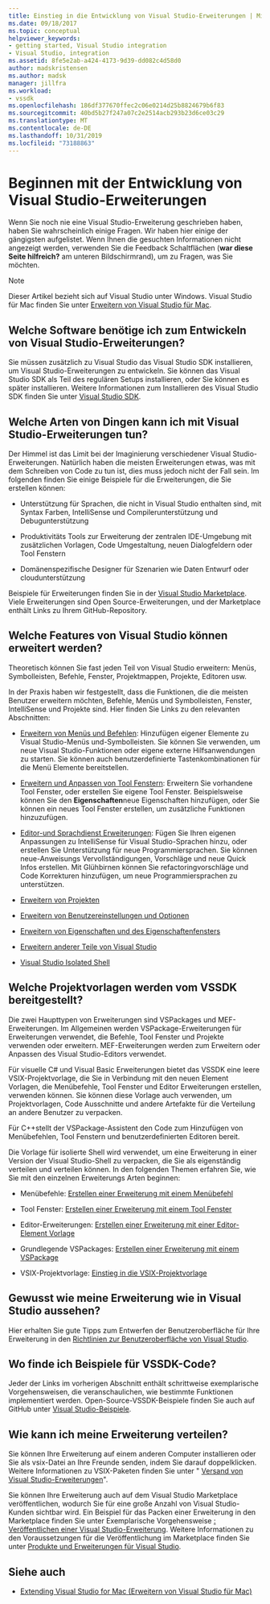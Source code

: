 ```yaml
---
title: Einstieg in die Entwicklung von Visual Studio-Erweiterungen | Microsoft-Dokumentation
ms.date: 09/18/2017
ms.topic: conceptual
helpviewer_keywords:
- getting started, Visual Studio integration
- Visual Studio, integration
ms.assetid: 8fe5e2ab-a424-4173-9d39-dd082c4d58d0
author: madskristensen
ms.author: madsk
manager: jillfra
ms.workload:
- vssdk
ms.openlocfilehash: 186df377670ffec2c06e0214d25b8824679b6f83
ms.sourcegitcommit: 40bd5b27f247a07c2e2514acb293b23d6ce03c29
ms.translationtype: MT
ms.contentlocale: de-DE
ms.lasthandoff: 10/31/2019
ms.locfileid: "73188863"
---
```

# <a name="starting-to-develop-visual-studio-extensions"></a>Beginnen mit der Entwicklung von Visual Studio-Erweiterungen

Wenn Sie noch nie eine Visual Studio-Erweiterung geschrieben haben, haben Sie wahrscheinlich einige Fragen. Wir haben hier einige der gängigsten aufgelistet. Wenn Ihnen die gesuchten Informationen nicht angezeigt werden, verwenden Sie die Feedback Schaltflächen (**war diese Seite hilfreich?** am unteren Bildschirmrand), um zu Fragen, was Sie möchten.

> [!NOTE]
> Dieser Artikel bezieht sich auf Visual Studio unter Windows. Visual Studio für Mac finden Sie unter [Erweitern von Visual Studio für Mac](/visualstudio/mac/extending-visual-studio-mac).

## <a name="what-software-do-i-need-to-develop-visual-studio-extensions"></a>Welche Software benötige ich zum Entwickeln von Visual Studio-Erweiterungen?

Sie müssen zusätzlich zu Visual Studio das Visual Studio SDK installieren, um Visual Studio-Erweiterungen zu entwickeln. Sie können das Visual Studio SDK als Teil des regulären Setups installieren, oder Sie können es später installieren. Weitere Informationen zum Installieren des Visual Studio SDK finden Sie unter [Visual Studio SDK](../extensibility/visual-studio-sdk.md).

## <a name="what-kinds-of-things-can-i-do-with-visual-studio-extensions"></a>Welche Arten von Dingen kann ich mit Visual Studio-Erweiterungen tun?

Der Himmel ist das Limit bei der Imaginierung verschiedener Visual Studio-Erweiterungen. Natürlich haben die meisten Erweiterungen etwas, was mit dem Schreiben von Code zu tun ist, dies muss jedoch nicht der Fall sein. Im folgenden finden Sie einige Beispiele für die Erweiterungen, die Sie erstellen können:

- Unterstützung für Sprachen, die nicht in Visual Studio enthalten sind, mit Syntax Farben, IntelliSense und Compilerunterstützung und Debugunterstützung

- Produktivitäts Tools zur Erweiterung der zentralen IDE-Umgebung mit zusätzlichen Vorlagen, Code Umgestaltung, neuen Dialogfeldern oder Tool Fenstern

- Domänenspezifische Designer für Szenarien wie Daten Entwurf oder cloudunterstützung

Beispiele für Erweiterungen finden Sie in der [Visual Studio Marketplace](https://marketplace.visualstudio.com/vs). Viele Erweiterungen sind Open Source-Erweiterungen, und der Marketplace enthält Links zu Ihrem GitHub-Repository.

## <a name="which-visual-studio-features-can-i-extend"></a>Welche Features von Visual Studio können erweitert werden?

Theoretisch können Sie fast jeden Teil von Visual Studio erweitern: Menüs, Symbolleisten, Befehle, Fenster, Projektmappen, Projekte, Editoren usw.

In der Praxis haben wir festgestellt, dass die Funktionen, die die meisten Benutzer erweitern möchten, Befehle, Menüs und Symbolleisten, Fenster, IntelliSense und Projekte sind. Hier finden Sie Links zu den relevanten Abschnitten:

- [Erweitern von Menüs und Befehlen](../extensibility/extending-menus-and-commands.md): Hinzufügen eigener Elemente zu Visual Studio-Menüs und-Symbolleisten. Sie können Sie verwenden, um neue Visual Studio-Funktionen oder eigene externe Hilfsanwendungen zu starten. Sie können auch benutzerdefinierte Tastenkombinationen für die Menü Elemente bereitstellen.

- [Erweitern und Anpassen von Tool Fenstern](../extensibility/extending-and-customizing-tool-windows.md): Erweitern Sie vorhandene Tool Fenster, oder erstellen Sie eigene Tool Fenster. Beispielsweise können Sie den **Eigenschaften**neue Eigenschaften hinzufügen, oder Sie können ein neues Tool Fenster erstellen, um zusätzliche Funktionen hinzuzufügen.

- [Editor-und Sprachdienst Erweiterungen](../extensibility/editor-and-language-service-extensions.md): Fügen Sie Ihren eigenen Anpassungen zu IntelliSense für Visual Studio-Sprachen hinzu, oder erstellen Sie Unterstützung für neue Programmiersprachen. Sie können neue-Anweisungs Vervollständigungen, Vorschläge und neue Quick Infos erstellen. Mit Glühbirnen können Sie refactoringvorschläge und Code Korrekturen hinzufügen, um neue Programmiersprachen zu unterstützen.

- [Erweitern von Projekten](../extensibility/extending-projects.md)

- [Erweitern von Benutzereinstellungen und Optionen](../extensibility/extending-user-settings-and-options.md)

- [Erweitern von Eigenschaften und des Eigenschaftenfensters](../extensibility/extending-properties-and-the-property-window.md)

- [Erweitern anderer Teile von Visual Studio](../extensibility/extending-other-parts-of-visual-studio.md)

- [Visual Studio Isolated Shell](https://visualstudio.microsoft.com/vs/older-downloads/isolated-shell/)

## <a name="BKMK_ProjectTemplate"></a>Welche Projektvorlagen werden vom VSSDK bereitgestellt?
 Die zwei Haupttypen von Erweiterungen sind VSPackages und MEF-Erweiterungen. Im Allgemeinen werden VSPackage-Erweiterungen für Erweiterungen verwendet, die Befehle, Tool Fenster und Projekte verwenden oder erweitern. MEF-Erweiterungen werden zum Erweitern oder Anpassen des Visual Studio-Editors verwendet.

 Für visuelle C# und Visual Basic Erweiterungen bietet das VSSDK eine leere VSIX-Projektvorlage, die Sie in Verbindung mit den neuen Element Vorlagen, die Menübefehle, Tool Fenster und Editor Erweiterungen erstellen, verwenden können. Sie können diese Vorlage auch verwenden, um Projektvorlagen, Code Ausschnitte und andere Artefakte für die Verteilung an andere Benutzer zu verpacken.

 Für C++stellt der VSPackage-Assistent den Code zum Hinzufügen von Menübefehlen, Tool Fenstern und benutzerdefinierten Editoren bereit.

 Die Vorlage für isolierte Shell wird verwendet, um eine Erweiterung in einer Version der Visual Studio-Shell zu verpacken, die Sie als eigenständig verteilen und verteilen können. In den folgenden Themen erfahren Sie, wie Sie mit den einzelnen Erweiterungs Arten beginnen:

- Menübefehle: [Erstellen einer Erweiterung mit einem Menübefehl](../extensibility/creating-an-extension-with-a-menu-command.md)

- Tool Fenster: [Erstellen einer Erweiterung mit einem Tool Fenster](../extensibility/creating-an-extension-with-a-tool-window.md)

- Editor-Erweiterungen: [Erstellen einer Erweiterung mit einer Editor-Element Vorlage](../extensibility/creating-an-extension-with-an-editor-item-template.md)

- Grundlegende VSPackages: [Erstellen einer Erweiterung mit einem VSPackage](../extensibility/creating-an-extension-with-a-vspackage.md)

- VSIX-Projektvorlage: [Einstieg in die VSIX-Projektvorlage](../extensibility/getting-started-with-the-vsix-project-template.md)

## <a name="how-do-i-get-my-extension-to-look-like-visual-studio"></a>Gewusst wie meine Erweiterung wie in Visual Studio aussehen?
 Hier erhalten Sie gute Tipps zum Entwerfen der Benutzeroberfläche für Ihre Erweiterung in den [Richtlinien zur Benutzeroberfläche von Visual Studio](../extensibility/ux-guidelines/visual-studio-user-experience-guidelines.md).

## <a name="where-can-i-find-examples-of-vssdk-code"></a>Wo finde ich Beispiele für VSSDK-Code?
 Jeder der Links im vorherigen Abschnitt enthält schrittweise exemplarische Vorgehensweisen, die veranschaulichen, wie bestimmte Funktionen implementiert werden. Open-Source-VSSDK-Beispiele finden Sie auch auf GitHub unter [Visual Studio-Beispiele](https://github.com/Microsoft/VSSDK-Extensibility-Samples).

## <a name="how-can-i-distribute-my-extension"></a>Wie kann ich meine Erweiterung verteilen?
 Sie können Ihre Erweiterung auf einem anderen Computer installieren oder Sie als vsix-Datei an Ihre Freunde senden, indem Sie darauf doppelklicken. Weitere Informationen zu VSIX-Paketen finden Sie unter " [Versand von Visual Studio-Erweiterungen](../extensibility/shipping-visual-studio-extensions.md)".

 Sie können Ihre Erweiterung auch auf dem Visual Studio Marketplace veröffentlichen, wodurch Sie für eine große Anzahl von Visual Studio-Kunden sichtbar wird. Ein Beispiel für das Packen einer Erweiterung in den Marketplace finden Sie unter Exemplarische Vorgehensweise [: Veröffentlichen einer Visual Studio-Erweiterung](../extensibility/walkthrough-publishing-a-visual-studio-extension.md). Weitere Informationen zu den Voraussetzungen für die Veröffentlichung im Marketplace finden Sie unter [Produkte und Erweiterungen für Visual Studio](/azure/devops/extend/overview?view=vsts).

## <a name="see-also"></a>Siehe auch

- [Extending Visual Studio for Mac (Erweitern von Visual Studio für Mac)](/visualstudio/mac/extending-visual-studio-mac)
